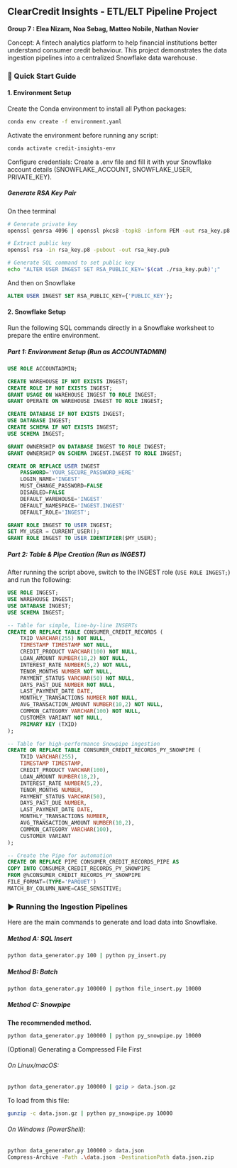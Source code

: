 ## ClearCredit Insights - ETL/ELT Pipeline Project

**Group 7 : Elea Nizam, Noa Sebag, Matteo Nobile, Nathan Novier**

Concept: A fintech analytics platform to help financial institutions better understand consumer credit behaviour. This project demonstrates the data ingestion pipelines into a centralized Snowflake data warehouse.

### 🚀 Quick Start Guide

#### 1. Environment Setup
Create the Conda environment to install all Python packages:
```bash
conda env create -f environment.yaml
```
Activate the environment before running any script:
```bash
conda activate credit-insights-env
```
Configure credentials: Create a .env file and fill it with your Snowflake account details (SNOWFLAKE_ACCOUNT, SNOWFLAKE_USER, PRIVATE_KEY).

##### Generate RSA Key Pair

On thee terminal 
```bash
# Generate private key
openssl genrsa 4096 | openssl pkcs8 -topk8 -inform PEM -out rsa_key.p8 -nocrypt

# Extract public key
openssl rsa -in rsa_key.p8 -pubout -out rsa_key.pub

# Generate SQL command to set public key
echo "ALTER USER INGEST SET RSA_PUBLIC_KEY='$(cat ./rsa_key.pub)';"
```

And then on Snowflake
```sql
ALTER USER INGEST SET RSA_PUBLIC_KEY={'PUBLIC_KEY'};
```

#### 2. Snowflake Setup
Run the following SQL commands directly in a Snowflake worksheet to prepare the entire environment.

##### Part 1: Environment Setup (Run as ACCOUNTADMIN)
```sql
USE ROLE ACCOUNTADMIN;

CREATE WAREHOUSE IF NOT EXISTS INGEST;
CREATE ROLE IF NOT EXISTS INGEST;
GRANT USAGE ON WAREHOUSE INGEST TO ROLE INGEST;
GRANT OPERATE ON WAREHOUSE INGEST TO ROLE INGEST;

CREATE DATABASE IF NOT EXISTS INGEST;
USE DATABASE INGEST;
CREATE SCHEMA IF NOT EXISTS INGEST;
USE SCHEMA INGEST;

GRANT OWNERSHIP ON DATABASE INGEST TO ROLE INGEST;
GRANT OWNERSHIP ON SCHEMA INGEST.INGEST TO ROLE INGEST;

CREATE OR REPLACE USER INGEST 
    PASSWORD='YOUR_SECURE_PASSWORD_HERE' 
    LOGIN_NAME='INGEST'
    MUST_CHANGE_PASSWORD=FALSE
    DISABLED=FALSE
    DEFAULT_WAREHOUSE='INGEST'
    DEFAULT_NAMESPACE='INGEST.INGEST'
    DEFAULT_ROLE='INGEST';

GRANT ROLE INGEST TO USER INGEST;
SET MY_USER = CURRENT_USER();
GRANT ROLE INGEST TO USER IDENTIFIER($MY_USER);
```
##### Part 2: Table & Pipe Creation (Run as INGEST)
After running the script above, switch to the INGEST role (`USE ROLE INGEST;`) and run the following:
```sql
USE ROLE INGEST;
USE WAREHOUSE INGEST;
USE DATABASE INGEST;
USE SCHEMA INGEST;

-- Table for simple, line-by-line INSERTs
CREATE OR REPLACE TABLE CONSUMER_CREDIT_RECORDS (
    TXID VARCHAR(255) NOT NULL,
    TIMESTAMP TIMESTAMP NOT NULL,
    CREDIT_PRODUCT VARCHAR(100) NOT NULL,
    LOAN_AMOUNT NUMBER(18,2) NOT NULL,
    INTEREST_RATE NUMBER(5,2) NOT NULL,
    TENOR_MONTHS NUMBER NOT NULL,
    PAYMENT_STATUS VARCHAR(50) NOT NULL,
    DAYS_PAST_DUE NUMBER NOT NULL,
    LAST_PAYMENT_DATE DATE,
    MONTHLY_TRANSACTIONS NUMBER NOT NULL,
    AVG_TRANSACTION_AMOUNT NUMBER(10,2) NOT NULL,
    COMMON_CATEGORY VARCHAR(100) NOT NULL,
    CUSTOMER VARIANT NOT NULL,
    PRIMARY KEY (TXID)
);

-- Table for high-performance Snowpipe ingestion
CREATE OR REPLACE TABLE CONSUMER_CREDIT_RECORDS_PY_SNOWPIPE (
    TXID VARCHAR(255),
    TIMESTAMP TIMESTAMP,
    CREDIT_PRODUCT VARCHAR(100),
    LOAN_AMOUNT NUMBER(18,2),
    INTEREST_RATE NUMBER(5,2),
    TENOR_MONTHS NUMBER,
    PAYMENT_STATUS VARCHAR(50),
    DAYS_PAST_DUE NUMBER,
    LAST_PAYMENT_DATE DATE,
    MONTHLY_TRANSACTIONS NUMBER,
    AVG_TRANSACTION_AMOUNT NUMBER(10,2),
    COMMON_CATEGORY VARCHAR(100),
    CUSTOMER VARIANT
);

-- Create the Pipe for automation
CREATE OR REPLACE PIPE CONSUMER_CREDIT_RECORDS_PIPE AS 
COPY INTO CONSUMER_CREDIT_RECORDS_PY_SNOWPIPE
FROM @%CONSUMER_CREDIT_RECORDS_PY_SNOWPIPE
FILE_FORMAT=(TYPE='PARQUET') 
MATCH_BY_COLUMN_NAME=CASE_SENSITIVE;
```

### ▶️ Running the Ingestion Pipelines
Here are the main commands to generate and load data into Snowflake.

##### Method A: SQL Insert
```bash
python data_generator.py 100 | python py_insert.py
```
##### Method B: Batch
```bash
python data_generator.py 100000 | python file_insert.py 10000
```

##### Method C: Snowpipe
**The recommended method.**

```bash
python data_generator.py 100000 | python py_snowpipe.py 10000
```

(Optional) Generating a Compressed File First
###### On Linux/macOS:
```bash
python data_generator.py 100000 | gzip > data.json.gz
```
To load from this file:
```bash
gunzip -c data.json.gz | python py_snowpipe.py 10000
```

###### On Windows (PowerShell):

```bash
python data_generator.py 100000 > data.json
Compress-Archive -Path .\data.json -DestinationPath data.json.zip
```